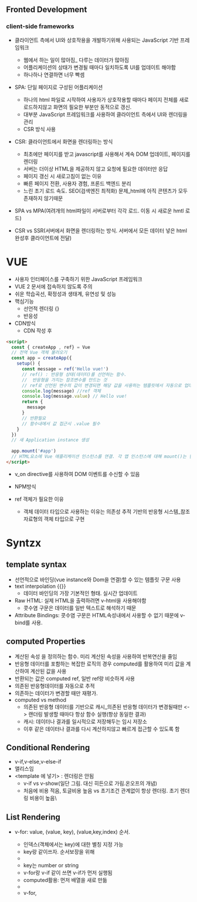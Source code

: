 ## Fronted Development
### client-side frameworks
- 클라이언트 측에서 UI와 상호작용을 개발하기위해 사용되는 JavaScript 기반 프레임워크
  - 웹에서 하는 일이 많아짐_ 다루는 데이터가 많아짐
  - 어플리케이션의 상태가 변경될 때마다 일치하도록 UI를 업데이트 해야함
  - 하나하나 연결하면 너무 빡셈

- SPA: 단일 페이지로 구성된 어플리케이션
  - 하나의 html 파일로 시작하여 사용자가 상호작용할 때마다 페이지 전체를 새로 로드하지않고 화면의 필요한 부분만 동적으로 갱신.
  - 대부분 JavaScript 프레임워크를 사용하여 클라이언트 측에서 UI와 렌더링을 관리
  - CSR 방식 사용
- CSR: 클라이언트에서 화면을 렌더링하는 방식  
  - 최초에만 페이지를 받고 javascript를 사용해서 계속 DOM 업데이트, 페이지를 렌더링
  - 서버는 더이상 HTML을 제공하지 않고 요청에 필요한 데이터만 응답
  - 페이지 갱신 시 새로고침이 없는 이유
  - 빠른 페이지 전환, 사용자 경험, 프론드 백엔드 분리
  - 느린 초기 로드 속도. SEO(검색엔진 최적화) 문제_html에 아직 콘텐츠가 모두 존재하지 않기때문
- SPA vs MPA(여려개의 html파일이 서버로부터 각각 로드. 이동 시 새로운 hmtl 로드)
- CSR vs SSR(서버에서 화면을 렌더링하는 방식. 서버에서 모든 데이터 넣은 html 완성후 클라이언트에 전달)

# VUE
- 사용자 인터페이스를 구축하기 위한 JavaScript 프레임워크
- VUE 2 문서에 접속하지 않도록 주의
- 쉬운 학습곡선, 확정성과 생태계, 유연성 및 성능
- 핵심기능
  - 선언적 렌더링 {}
  - 반응성
- CDN방식
  - CDN 작성 후
```html
<script>
  const { createApp , ref} = Vue
  // 전역 Vue 객체 불러오기
  const app = createApp({
    setup() {
      const message = ref('Hello vue!')
      // ref() : 반응형 상태(데이터)를 선언하는 함수.
      //  반응형을 가지는 참조변수를 만드는 것
      // ref로 선언된 변수의 값이 변경되면 해당 값을 사용하는 템플릿에서 자동으로 업데이트
      console.log(message) //ref 객체
      console.log(message.value) // Hello vue!
      return {
        message
      }
      // 반환필요
      // 함수내에서 값 접근시 .value 필수
    }
  })
  // 새 Application instance 생성
 
  app.mount('#app')
  // HTML요소에 Vue 애플리케이션 인스턴스를 연결. 각 앱 인스턴스에 대해 mount()는 한번만 호출 가능
</script>
```
- v_on directive를 사용하여 DOM 이벤트를 수신할 수 있음
- NPM방식

- ref 객체가 필요한 이유
  - 객체 데이터 타입으로 사용하는 이유는  의존성 추적 기반의 반응형 시스템_참조 자료형의 객체 타입으로 구현

# Syntzx
## template syntax
- 선언적으로 바인딩(vue instance와 Dom을 연결)할 수 있는 템플릿 구문 사용
- text interpolation {{}}
  - 데이터 바인딩의 가장 기본적인 형태. 실시간 업데이트
- Raw HTML: 실제 HTML을 출력하려면 v-html을 사용해야함
  - 콧수염 구문은 데이터를 일반 텍스트로 해석하기 때문
- Attribute Bindings: 콧수염 구문은 HTML속성내에서 사용할 수 없기 때문에 v-bind를 사용. 


## computed Properties
- 계산된 속성 을 정의하는 함수. 미리 계산된 속성을 사용하여 반복연산을 줄임
- 반응형 데이터를 포함하는 복잡한 로직의 경우 computed를 활용하여 미리 값을 계산하여 계산된 값을 사용
- 반환되는 값은 computed ref, 일반 ref랑 비슷하게 사용
- 의존된 반응형데이터를 자동으로 추적
- 의존하는 데이터가 변경할 때만 재평가.
- computed vs method
  - 의존된 반응형 데이터를 기반으로 캐시_의존된 반응형 데이터가 변경될때만 <-> 랜더링 발생할 때마다 항상 함수 실행(항상 동일한 결과)
  - 캐시: 데이터나 결과를 일시적으로 저장해두는 임시 저장소
  - 이후 같은 데이터나 결과를 다시 계산하지않고 빠르게 접근할 수 있도록 함

## Conditional Rendering
- v-if,v-else,v-else-if
- <div v-if="name === 'Alice'">앨리스임</div>
- <template 에 넣기> : 렌더링은 안됨
  - v-if vs v-show(일단 그림. 대신 히든으로 가림.온오프의 개념)
  - 처음에 비용 적음, 토글비용 높음 vs 초기조건 관계없이 항상 렌더링. 초기 렌더링 비용이 높음\

## List Rendering
- v-for: value, (value, key), (value,key,index) 순서.
  - 인덱스(객체에서는 key)에 대한 별칭 지정 가능
  - key랑 같이쓰자. 순서보장을 위해
  - <div v-for="item in items" :key="item.id"> </div>
  - key는 number or string
  - v-for랑 v-if 같이 쓰면 v-if가 먼저 실행됨
  <!-- 요까정 -->
    - computed활용: 먼저 배열을 새로 만듦
    - 
    - v-for, <template>요소 활용

- watch: 하나 이상의 반응형 데이터를 감시하고 감시하는 데이터가 변경되면 콜백함수 호출.(작업을 수행,axios에서 자주 사용) computed랑 비슷(의존하는 데이터 속성의 계산된 값,중복계산 방지).
  - 둘 다 원본 데이터를 직접 변경하지않음

# single-File components
- component: 재사용 가능한 코드블록
  - UI를 독립적이고 재사용가능한 일부분으로 분할하고 각 부분을 개별적으로 다룰 수 있음
  - 애플리케이션은 중첩된 Component의 트리형태로 구성됨
- single-file component(SFC): 컴포넌트의 템플릿, 로직 및 스타일을 하나의 파일로 묶어낸 특수한 파일 형식(.vue파일)
  - template, script, style 블록으로 분할.
  - v-base-3-setup 자동완성 클릭. scss만 지움
```vue
<template>
  <div>
    <p class="'greeting'"> {{msg}}</p>
  </div>
</template>

<script setup>
import { ref } from 'vue'

const msg = ref('Hello')

</script>

<style scoped>
  .greeting {
    color: aqua;
  }
</style>
<!-- 순서는 상관없음 -->
<!-- template 블록은 1개만. script setup도 하나 -->
<!-- scoped가 지정되면 css는 현재 컴포넌트에만 적용됨 -->
```

## SFC build tool
- Vite: 프론트엔드 개발도구
  - vite 프로젝트 생성
    - npm create vue@latest
    - 다 no
  
- NPM: Node.js의 기본 패키지 관리자(pip 같은 놈)
- node.js: 자바스크립트 기반 serverSide 실행환경
  - 풀스택 개발 가능. 다양한 오픈소스 패키지, 라이브러리 제공
- 모듈: 프로그램을 구성하는 독립적인 코드블록(.js파일)
  - 의존성 문제
- Bundler: 여러 모듈과 파일을 하나 혹은 여러개의 번들로 묶어 최적화
  - 의존성관리, 코드최적화, 리소스관리

- node_modules(venv같은거)
  - 의존성 모듈 저장,관리
  - 라이브러리, 패키지 포함
- package-lock.json
  - requirement같은거
- package.json
  - readme 같은 거
- public 디렉토리
  - 소스코드에서 참조되지 ㅇ낳는, 항상 같은 이름을 갖는 import 할 필요 없는애들
  - root 절대경로로 접근
- src 디렉토리
  - 주요 소스코드를 포함하는 곳
  - assets
    - 프로젝트 내에서 사용되는 자원을 관리
    - 프로젝트 자체에서 참조하는 내부파일을 저장하는 데 사용
    - 컴포넌트가 아닌 곳에서는 public 디렉토리에 위치한 파일을 사용
  - components
    - Vue 컴포넌트들을 작성하는 곳
  - App.vue
    - Vue 앱의 최상위 Root 컴포넌트
    - 다른 하위 컴포넌트들을 포함
    - 애플리케이션 전체의 레이아웃과 공통적인 요소를 정의
  - main.js
    - Vue 인스턴스를 생성하고 애플리케이션을 초기화하는 역할
    - 필요한 라이브러리를 import.하고 전역설정을 수행
  - index.html
    - 앱의 진입점
    - App.vue 가 해당페이지에 마운트됨
    - 외부 리소스를 로드할 수 있음 ex)bootstrap CDN

## Vue Component 활용
  - 라우터
  - 피니아


# Component State Flow
## Passing Props
- 위치상으로 다른 같은 컴포넌트. 여러 개의 위치에서 관리하는 게 아니라 한 곳에서 관리_공통된 부모 컴포넌트에서 관리
- Props: 부모 컴포넌트로부터 자식 컴포넌트로 데이터를 전달하는 데 사용되는 속성
  - 부모에서 자식으로만 업데이트 가능. 업데이트 시 자식컴포넌트의 모든 props가 최신값으로 업데이트.
  - 자식은 자신에게 일어난 일 부모에게 emit 
  - One-Way Data Flow: 모든 props는 자식속성과 부모속성 사이에 하향식  단방향 바인딩을 형성
    - 단방향인 이유: 하위 컴포넌트가 실수로 상위 컴포넌트의 상태를 변경하여 앱에서의 데이터 흐름을 이해하기 어렵게 만드는 것을 방지하기 위함
    - 데이터 흐름의 일관성 및 단순화

App.vue
```vue
<template>
  <div>
    <Parent />
  </div>
</template>

<script setup>
  import Parent from '@/components/Parent.vue'


</script>

```

Parent.vue
```vue
<template>
  <div>
    <ParentChild 
      my-msg="message" 
      :dynamic-props="name"
      @some-event="someCallback"
      @my-focus="someCallback2"
      @emit-args="getNumbers"
      @update-name="updateName"
      />
      <!-- 아까는 문자열. 지금은 변수보냄 -->
    <!-- <ParentChild my-msg="message"/> -->
    <ParentItem 
    v-for="item in items"
    :key='item.id'
    :my-prop="item"
    />
  </div>
</template>

<script setup>
  import { ref } from 'vue'
  import ParentChild from '@/components/ParentChild.vue'
  import ParentItem from '@/components/ParentItem.vue'


  const name = ref('Alice')
  const items = ref([
    {id:1, name: "사과",},
    {id:2, name: "사",},
    {id:3, name: "과",},
  ])
  const someCallback = function(){
    console.log("p c 가 이벤트 수신")
  }
  const someCallback2 = function(){
    console.log("p c 가 이벤트 수신2")
  }

  const getNumbers = function(...args) {
    console.log(args)
  }

  const updateName = function() {
    name.value = 'Bella'
  }
</script>

```

ParentChild.vue
```vue
<template>
  <div>
    
      <!-- props이름 = "props 값" -->
    <p>{{myMsg}}</p>
    <p>{{ dynamicProps }} </p>
    <ParentGrandChild 
    :my-msg="myMsg"
    @update-name = "updateName"/>
    <!-- v-bind를 사용한 동적 props -->
    <button @click= "$emit('someEvent')">b1</button>
    <button @click= "buttonClick">b2</button>
    <button @click= "emitArgs">b3</button>


  </div>
</template>

<script setup>
  import ParentGrandChild from '@/components/ParentGrandChild.vue'

  // defineProps(['myMsg'])
  defineProps({
    myMsg:String,
    dynamicProps:String
  })
  const props = defineProps({ myMsg: String})
  console.log(props.myMsg)
  // 객체 선언 문법 권장
  // props를 선언. 인자의 데이터 타입에 따라 선언 방식이 나뉨
  // html과 js에 맞게 작성
  const emit = defineEmits(['myFocus','myArgs','updateName'])

  const buttonClick = function() {
    emit('myFocus')
  }

  const emitArgs = function() {
    emit('emitArgs',1,2,3)
  }

  const updateName = function () {
    emit('updateName')
  }
</script>

```
- 부모 컴포넌트에서 내려보낸 props를 사용하기 위해서는 자식 컴포넌트에서 명시적인 props 선언이 필요

ParentGrandChild
```vue
<template>
  <div>
    <ParentChild />
    <button @click= "updateName">이름변경</button>

  </div>
</template>

<script setup>
  defineProps({
    myMsg: String
  })

  const emit = defineEmits(['updateName'])

  const updateName = function () {
    emit('updateName')
  }

</script>

```

## Props 세부사항
- Props Name Casing
  - 자식 컴포넌트로 전달시 kebab-case
  - 선언 및 템플릿 참조시 camelCase
- static props , Dynamic props
  - v-bind를 사용하여 동적으로 할당된 props를 사용할 수 있음

## Props 활용

ParentItem.vue
```vue
<template>
  <div>
    <p>{{ myProp.id}}</p>
    <p>{{ myProp.name}}</p>
  </div>
</template>

<script setup>
 defineProps({
  myProp:Object
 })
</script>
  
```

## Component Events
- Emit: 부모가 props 데이터를 변경하도록 요청
  - $emit(): 자식 컴포넌트가 이벤트를 발생시켜 부머컴포넌트로 데이터를 전달하는 역할의 메서드, $는  Vue 인스턴스의 내부변수 가리킴
    - @emit(event,...args)
  - defineEmits() 로 선언

## 이벤트 전달
## Event name casing
  - 자식 먼저 작성. 쓰는 법은 똑같
## 참고
- 객체선언문법: 가독성, 잘못된 유형 시 콘솔에 경고(유효성 검사)

# Router
- Routing: 네트워크에서 경로를 선택하는 프로세스. 다른 페이지 간의 전환과 경로를 관리하는 기술
  - SSR에서 Routing은 서버 측에서 수행
  - CSR에서 Routing은 클라이언츠 측에서 수행
    - 전체 페이지를 다시 로드하지 않음_single page
    - 페이지 변화 감지 불가, 새로고침 시 처음페이지, 첫페이지만 공유가능, 뒤로가기 불가
    - 주소에 따라 여러 컴포넌트를 새로 렌더링하여 마치 여러 페이지를 사용하는 것처럼 보이도록

- Vue Router  
  - 프로젝트 생성 시 Router 추가에 Yes
  - App.vue 코드 변화, router 폴더 신규 생성, views 폴더 신규 생성
    - RouterLink: 페이지를 다시 로드하지 않고 URL을 변경하여 URL 생성 및 관련 로직을 처리,a태그로 랜더링
    - RouterView: RouterLink URL에 해당하는 컴포넌트를 표시. 원하는 곳에 배치 가능

  - router/index.js:url과 컴포넌트를 매핑
  - views: components 폴더와 비슷. RouterView에 실질적으로 랜더링하는 애들

## Basic Routing
- index.js에 라우터 관련 설정 작성. 주소,이름,컴포넌트
- RouterLink의 to 속성으로 index.js에서 정의한 주소값 사용
- Named Routes: 경로에 이름을 지정하는 라우팅
  - :to= "{ name: ''}" 형태로 작성

- Dynamic Router Matching: URL일부를 변수로 사용하여 경로를 동적으로 매칭
  - 매개변수는 콜론 ":" 표기
  - path: '/user/:id'
  - params:{'id':userId} _App.vue
  - 라우트의 매개변수는 컴포넌트에서 {{$route.params.id}} 같이 참조 가능
    - 위랑 아래랑 동일
    - import { useRoute } from 'vue-router'
    - const route = useRoute()
    - const userId = ref(route.params.id) 같이 반응형 변수에 할당 후 템플릿에서 출력. 

- Nested Routes: 중첩된 라우팅
  - 페이지의 일부분 변경
  - children 옵션. index.js에 작성. 앞쪽에 슬래쉬 안붙임
  - 기본 페이지 설정하던가 안하던가 상관 s. 하면 name 없애고 하위 경로 하나 더.
  - 중첩 <-> 부모 자식관계

# Stata Management
- Vue 컴포넌트는 이미 반응형 상태를 관리하고 있음, 상태 === 데이터
- 컴포넌트 구조의 단순화
  - 상태: 앱 구동에 필요한 기본 데이터
  - 뷰: 상태를 선언적으로 매핑하여 시각화
  - 기능: 사용자 입력에 대해 반응적으로 상태 변경

- 상태관리의 단순성이 무너지는 시점
  - 여러 컴포넌트가 상태를 공유할 때
    - 여러 뷰가 동일한 상태에 종속:계층구조가 깊어질 경우 비효율적, 관리가 어려워짐
    - 서로 다른 뷰의 기능이 동일한 상태를 변경: 발신된 이벤트를 통해 여러 복사본을 변경 및 동기화 하는 것. 관리의 패턴이 깨지기 쉽고 유지관리할 수 없는 코드

- 해결책
  - 각 컴포넌트의 공유상태를 추출하여 전역에서 참조할 수 있는 저장소에서 관리
  - 중앙저장소_Pinia
  - 컴포넌트 트리는 하나의 큰 view가 되고 모든 컴포넌트는 트리 계층구조에 관계없이 상태에 접근하거나 기능을 사용할 수 있음

## Pinia
- Vue 공식 상태관리 라이브러리
- 프로젝트 빌드 시 Pinia 라이브러리 추가
  - stores 폴더 신규 생성
- 구성요소
  - store: 중앙 저장소. 모든 컴포넌트가 공유하는 상태, 기능 등이 작성됨
    - defineStore()의 반환값의 이름은 use와 store를 사용하는 것을 권장. 첫번째 인자는 store의 고유 Id
    - state: 반응형 상태(데이터), ref()===state
    - getters: 계산된 값. computed() == getters
    - actions:메서드, function() === actions
  - plugin
    - setup Stores: pinia의 상태들을 사용하려면 반드시 반환. store에서는 private한 상태속성을 가지지 않음

- 구성요소 활용
  - state: 각 컴포넌트 깊이에 관계없이 store 인스턴스로 state에 접근하여 직접 읽고 쓸 수 있음. 만약 store에 state를 정의하지 않았다면 컴포넌트에서 새로 추가할 수 없음.
 App.vue
```js
import {useCounterStore} from '@/stores/counter'

const store = useCounterStore()
const newNumber = store.count + 1
```
  - 템플릿에서 {{store.count}}같이 사용
  - getters도 똑같
  - actions도 똑같. store.increment() 상태자체 변경을 위해선 action 사용

## Pinia 실습
- 컴포넌트 구성
  - App
    - TodoForm
    - TodoList
      - TodoListItem
- 조회
  - counter.js
  -  const todos ref([
  -  {id:id++,text:'할 일1',isDone:false
  -  }])
  -  참조, const store = useCounterStore()

- create Todo
  - todos 목록에 addTodo 액션 정의. push
  - TodoForm에서 실시간으로 입력되는 사용자 데이터를 양방향 바인딩하여 반응형 변수로 할당
  - submit 이벤트 발생시 addTodo 호출
  - input 데이터 초기화 할 수 있도록 처리. form에 반응형 데이터 연결

- Delete Todo
  - 따로 정의하는 게 아니라 store.deleteTodo로도 연결 가능
```js
const deleteTodo = function (todoId) {
  const index = todos.value.findindex((todo) => todo.id ===todoId)
  todos.value.splice(index, 1)
}
// todos에서 특정 인덱스 todo삭제후 새로운 todos 배열로 교체
```

- Update Todo
  - isDone 속성값 반대로 재할당 후 새로운 todo 목록 반환
```js
const updateTodo = function (todoId) {
  todos.value = todos.value.map((todo) => {
    if (todo.id === todoId) {
      todo.isDone = !todo.isDone
    }
    return todo
  })
}
```

```js
const doneTodosCount = computed(() => {
  const doneTodos = todos.value.filter((todos) => todo.isDone)
  return doneTodos.length
})
```

- plugin_local storage
  - 설치
  - main.js에 등록
  - defineStore()의 3번째인자로 관련객체 추가